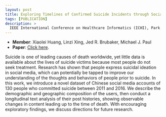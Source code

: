 ```yaml
---
layout: post
title: Exploring Timelines of Confirmed Suicide Incidents through Social Media
tags: [PUBLICATION]
description: >
  IEEE International Conference on Healthcare Informatics (ICHI), Park City, Utah. August 2017.
---
```

- **Member**: Xiaolei Huang, Linzi Xing, Jed R. Brubaker, Michael J. Paul
- **Paper**: [Click here](http://deanxing.net/public/paper/suicide.pdf).

Suicide is one of leading causes of death worldwide,
yet little data is available about the lives of suicide victims
because most people do not seek treatment. Research has shown
that people express suicidal ideation in social media, which
can potentially be tapped to improve our understanding of the
thoughts and behaviors of people prior to suicide. In this work,
we introduce a novel dataset of Chinese social media accounts
of 130 people who committed suicide between 2011 and 2016.
We describe the demographic and geographic composition of
the users, then conduct a longitudinal text analysis of their post
histories, showing observable changes in content leading up to
the time of death. With encouraging exploratory findings, we
discuss directions for future research.
